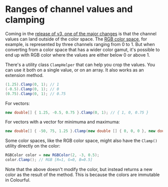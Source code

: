 # Ranges of channel values and clamping

Coming in the [release of v3, one of the major changes](topic-changes-v2-v3.md) is that the channel values can land outside of the color space. The [RGB color space](spaces-rgb.md), for example, is represented by three channels ranging from 0 to 1. But when converting from a color space that has a wider color gamut, it's possible to end up with RGB color where the values are either below 0 or above 1.

There's a utility class `ClampHelper` that can help you crop the values. You can use it both on a single value, or on an array. It also works as an extension method.

```csharp
(1.25).Clamp(0, 1); // 1
(-0.5).Clamp(0, 1); // 0
(0.75).Clamp(0, 1); // 0.75
```

For vectors:

```csharp
new double[] { 1.25, -0.5, 0.75 }.Clamp(0, 1); // { 1, 0, 0.75 }
```

For vectors with a vector for minimuma and maximuma:

```csharp
new double[] { -50, 75, 1.25 }.Clamp(new double [] { 0, 0, 0 }, new double [] { 100, 100, 1 }); // { 0, 75, 1 }
```

Some color spaces, like the RGB color space, might also have the `Clamp()` utility directly on the color:

```csharp
RGBColor color = new RGBColor(2, -3, 0.5);
color.Clamp(); // RGB [R=1, G=0, B=0.5]
```

Note that the above doesn't modify the color, but instead returns a new color as the result of the method. This is because the colors are immutable in Colourful.
